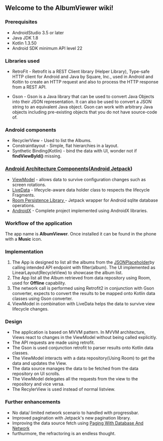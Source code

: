## Welcome to the AlbumViewer wiki!

### Prerequisites
* AndroidStudio 3.5 or later
* Java JDK 1.8
* Kotlin 1.3.50
* Android SDK minimum API level 22

### Libraries used

* RetroFit - Retrofit is a REST Client library (Helper Library), Type-safe HTTP client for Android and Java by Square, Inc., used in Android and Koltin to create an HTTP request and also to process the HTTP response from a REST API.

* Gson - Gson is a Java library that can be used to convert Java Objects into their JSON representation. It can also be used to convert a JSON string to an equivalent Java object. Gson can work with arbitrary Java objects including pre-existing objects that you do not have source-code of.

### Android components

- RecyclerView - Used to list the Albums.
- Constraintlayout - Simple, flat hierarchies in a layout.
- Synthetic Binding(Kotlin) - bind the data with UI, wonder not if **findViewById()** missing.

### [Android Architecture Components](https://developer.android.com/topic/libraries/architecture/)([Android Jetpack](https://developer.android.com/jetpack/))
- [ViewModel](https://developer.android.com/topic/libraries/architecture/viewmodel) - allows data to survive configuration changes such as screen rotations.
- [LiveData](https://developer.android.com/topic/libraries/architecture/livedata)   - lifecycle-aware data holder class to respects the lifecycle Fragments.
- [Room Persistence Library ](https://developer.android.com/topic/libraries/architecture/room) - Jetpack wrapper for Android sqlite database operations.
- [AndroidX](https://developer.android.com/jetpack/androidx/) - Complete project implemented using AndroidX libraries.

### Workflow of the application
The app name is **AlbumViewer**. 
Once installed it can be found in the phone with a **Music** icon.

### Implementation

1. The App is designed to list all the albums from the [JSONPlaceholder](https://jsonplaceholder.typicode.com/)by calling intended API endpoint with filter(album). The UI implemented as LinearLayout(RecycleView) to showcase the album list.
2. The App list all the Album retrieved from data repository using Room, used for **Offline** capability.
3. The network call is performed using Retrofit2 in conjunction with Gson converter, expects to convert the results to be mapped onto Kotlin data classes using Gson converter.
4. ViewModel in combination with LiveData helps the data to survive view lifecycle changes.

### Design
- The application is based on MVVM pattern. 
In MVVM architecture, Views react to changes in the ViewModel without being called explicitly.
- The API requests are made using retrofit.
- The Gson is used conjunction retrofit to parser results onto Kotlin data classes.
- The ViewModel interacts with a data repository(Using Room) to get the data and updates the View.
- The data source manages the data to be fetched from the data repository on UI scrolls.
- The ViewModel delegates all the requests from the view to the repository and vice versa.
- The RecylerView is used instead of normal listview.

### Further enhancements
- No data/ limited network scenario to handled with progressbar.
- Improved pagination with Jetpack's new pagination library.
- Improving the data source fetch using [Paging With Database And Network](https://github.com/googlesamples/android-architecture-components/tree/master/PagingWithNetworkSample#paging-with-database-and-network)
- furthurmore, the refractoring is an endless thought.
